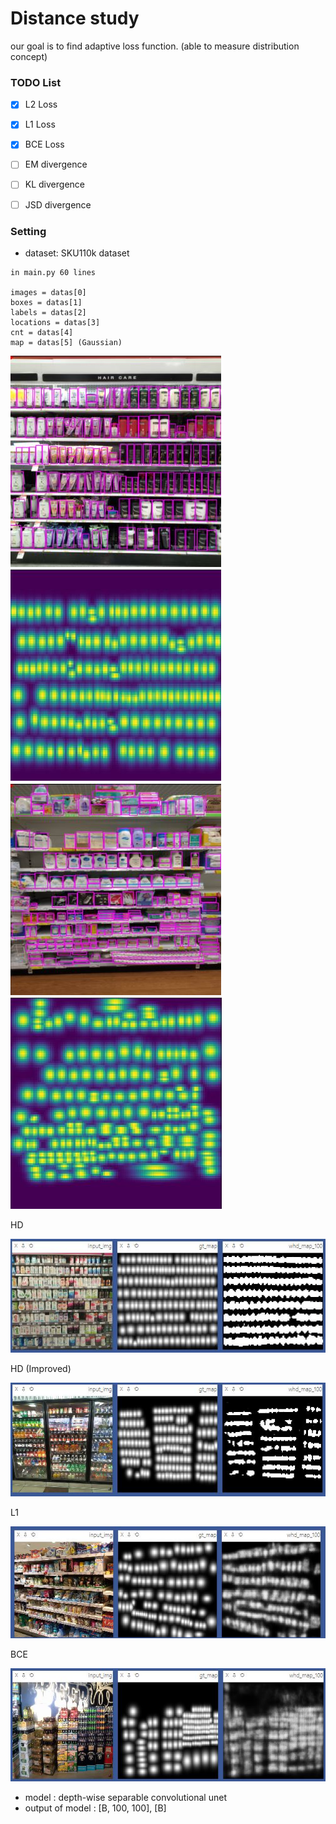 # Distance study
our goal is to find adaptive loss function. (able to measure distribution concept) 

### TODO List

- [x] L2 Loss
- [x] L1 Loss
- [x] BCE Loss
- [ ] EM divergence
- [ ] KL divergence
- [ ] JSD divergence

 
 ### Setting
 
 - dataset:  SKU110k dataset 
 ```
in main.py 60 lines

images = datas[0]
boxes = datas[1]
labels = datas[2]
locations = datas[3]
cnt = datas[4]
map = datas[5] (Gaussian)

```
![](./fig/images1.JPG)
![](./fig/gaussianmap1.JPG)
![](./fig/images2.JPG)
![](./fig/gaussianmap2.JPG)

HD

![](./fig/origin.JPG)

HD (Improved)

![](./fig/improved.JPG)

L1

![](./fig/L1_loss.JPG)

BCE

![](./fig/bce_map.JPG)

 - model : depth-wise separable convolutional unet 
 - output of model : [B, 100, 100], [B]
 



